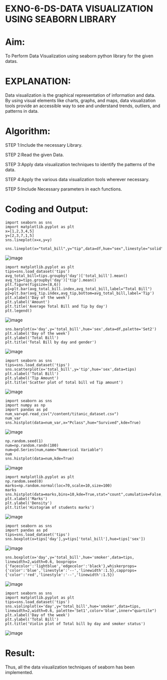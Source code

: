 # EXNO-6-DS-DATA VISUALIZATION USING SEABORN LIBRARY

# Aim:
  To Perform Data Visualization using seaborn python library for the given datas.

# EXPLANATION:
Data visualization is the graphical representation of information and data. By using visual elements like charts, graphs, and maps, data visualization tools provide an accessible way to see and understand trends, outliers, and patterns in data.

# Algorithm:
STEP 1:Include the necessary Library.

STEP 2:Read the given Data.

STEP 3:Apply data visualization techniques to identify the patterns of the data.

STEP 4:Apply the various data visualization tools wherever necessary.

STEP 5:Include Necessary parameters in each functions.

# Coding and Output:
```
import seaborn as sns
import matplotlib.pyplot as plt
x=[1,2,3,4,5]
y=[2,3,7,1,5]
sns.lineplot(x=x,y=y)
```
```
sns.lineplot(x="total_bill",y="tip",data=df,hue="sex",linestyle="solid",legend="auto")
```
![image](https://github.com/22008837/EXNO-6-DS/assets/120194155/ae872d38-6071-4bd2-b557-1e665575218c)
```
import matplotlib.pyplot as plt
tips=sns.load_dataset('tips')
avg_total_bill=tips.groupby('day')['total_bill'].mean()
avg_tip=tips.groupby('day')['tip'].mean()
plt.figure(figsize=(8,6))
p1=plt.bar(avg_total_bill.index,avg_total_bill,label="Total Bill")
p2=plt.bar(avg_tip.index,avg_tip,bottom=avg_total_bill,label='Tip')
plt.xlabel('Day of the week')
plt.ylabel('Amount')
plt.title('Average Total Bill and Tip by day')
plt.legend()
```
![image](https://github.com/22008837/EXNO-6-DS/assets/120194155/0ccbaa1e-a50e-4148-bc64-ed4e410b2f97)
```
sns.barplot(x='day',y='total_bill',hue='sex',data=df,palette='Set2')
plt.xlabel('Day of the week')
plt.ylabel('Total Bill')
plt.title('Total Bill by day and gender')
```
![image](https://github.com/22008837/EXNO-6-DS/assets/120194155/80c36388-8357-4a58-babc-47b2bddb0867)
```
import seaborn as sns
tips=sns.load_dataset('tips')
sns.scatterplot(x='total_bill',y='tip',hue='sex',data=tips)
plt.xlabel('Total Bill')
plt.ylabel('Tip Amount')
plt.title('Scatter plot of total bill vd Tip amount')
```
![image](https://github.com/22008837/EXNO-6-DS/assets/120194155/a1964412-6062-43d1-9c26-6ffc6e97988e)
```
import seaborn as sns
import numpy as np
import pandas as pd
num_var=pd.read_csv("/content/titanic_dataset.csv")
num_var
sns.histplot(data=num_var,x="Pclass",hue="Survived",kde=True)
```
![image](https://github.com/22008837/EXNO-6-DS/assets/120194155/e665a3f7-e169-4e80-bfcc-f8fc1f8719d3)
```
np.random.seed(1)
num=np.random.randn(100)
num=pd.Series(num,name="Numerical Variable")
num
sns.histplot(data=num,kde=True)
```
![image](https://github.com/22008837/EXNO-6-DS/assets/120194155/6acf5030-bf4e-4a27-99df-e8bc051cb055)
```
import matplotlib.pyplot as plt
np.random.seed(0)
marks=np.random.normal(loc=70,scale=10,size=100)
marks
sns.histplot(data=marks,bins=10,kde=True,stat="count",cumulative=False,multiple="stack",element="bars",palette="Set1",color="black",shrink=0.7)
plt.xlabel('Marks')
plt.ylabel('Density')
plt.title('Histogram of students marks')
```
![image](https://github.com/22008837/EXNO-6-DS/assets/120194155/7083bfd5-90d0-4781-bdf3-99f5e173d2e8)
```
import seaborn as sns
import pandas as pd
tips=sns.load_dataset('tips')
sns.boxplot(x=tips['day'],y=tips['total_bill'],hue=tips['sex'])
```
![image](https://github.com/22008837/EXNO-6-DS/assets/120194155/25682f13-a20a-4f4c-8dcb-0a7042c0b970)
```
sns.boxplot(x='day',y='total_bill',hue='smoker',data=tips, linewidth=2,width=0.6, boxprops={'facecolor':'lightblue','edgecolor':'black'},whiskerprops={'color':'blue','linestyle':'--','linewidth':1.5},capprops={'color':'red','linestyle':'--','linewidth':1.5})
```
![image](https://github.com/22008837/EXNO-6-DS/assets/120194155/c2217c5a-5f0a-467e-8221-2677731346ff)
```
import seaborn as sns
import matplotlib.pyplot as plt
tips=sns.load_dataset('tips')
sns.violinplot(x='day',y='total_bill',hue='smoker',data=tips, linewidth=2,width=0.6, palette='Set1',color='blue',inner="quartile")
plt.xlabel('Day of the week')
plt.ylabel('Total Bill')
plt.title('Violin plot of Total bill by day and smoker status')
```
![image](https://github.com/22008837/EXNO-6-DS/assets/120194155/292d2569-76f9-49b6-99e4-61b9c41bf68f)


# Result:
Thus, all the data visualization techniques of seaborn has been implemented.
